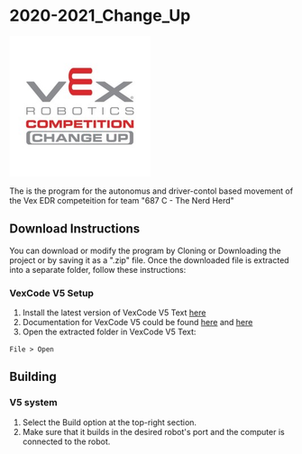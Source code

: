 # 2020-2021_Change_Up
![Fox-Bot Logo](/assets/img/change-up-logo.jpg)

The is the program for the autonomus and driver-contol based movement of the Vex EDR competeition for team "687 C - The Nerd Herd"

## Download Instructions
You can download or modify the program by Cloning or Downloading the project or by saving it as a ".zip" file.
Once the downloaded file is extracted into a separate folder, follow these instructions:

### VexCode V5 Setup
1. Install the latest version of VexCode V5 Text [here](vexrobotics.com/vexcode-download)
2. Documentation for VexCode V5 could be found [here](https://help.vexcodingstudio.com/) and [here](https://api.vexcode.cloud/v5/html/index.html)
3. Open the extracted folder in VexCode V5 Text:
```
File > Open
```

## Building
### V5 system
1. Select the Build option at the top-right section. 
2. Make sure that it builds in the desired robot's port and the computer is connected to the robot.

